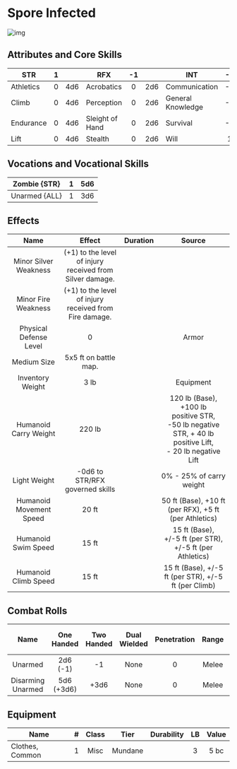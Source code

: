 # Spore Infected

![img](SporeInfected.png)

## Attributes and Core Skills

| STR       |   1   |       | RFX             |  -1   |       | INT               |  -1   |       |
| --------- | :---: | :---: | --------------- | :---: | :---: | ----------------- | :---: | :---: |
| Athletics |   0   |  4d6  | Acrobatics      |   0   |  2d6  | Communication     |  -1   |  1d6  |
| Climb     |   0   |  4d6  | Perception      |   0   |  2d6  | General Knowledge |  -1   |  1d6  |
| Endurance |   0   |  4d6  | Sleight of Hand |   0   |  2d6  | Survival          |  -1   |  1d6  |
| Lift      |   0   |  4d6  | Stealth         |   0   |  2d6  | Will         |   1   |  3d6  |

## Vocations and Vocational Skills

| Zombie {STR}  |   1   |  5d6  |
| ------------- | :---: | :---: |
| Unarmed {ALL} |   1   |  3d6  |

## Effects

|          Name           |                            Effect                             | Duration |                                                                  Source                                                                  |
| :---------------------: | :-----------------------------------------------------------: | :------: | :--------------------------------------------------------------------------------------------------------------------------------------: |
|  Minor Silver Weakness  | (+1) to the level of injury<br />received from Silver damage. |          |                                                                                                                                          |
|   Minor Fire Weakness   |  (+1) to the level of injury<br />received from Fire damage.  |          |                                                                                                                                          |
| Physical Defense Level  |                               0                               |          |                                                                  Armor                                                                   |
|       Medium Size       |                     5x5 ft on battle map.                     |          |                                                                                                                                          |
|    Inventory Weight     |                             3 lb                              |          |                                                                Equipment                                                                 |
|  Humanoid Carry Weight  |                            220 lb                             |          | 120 lb (Base), +100 lb positive STR,<br />-50 lb negative STR, + 40 lb positive Lift,<br />- 20 lb negative Lift |
|      Light Weight       |                -0d6 to STR/RFX governed skills                |          |                                                         0% - 25% of carry weight                                                         |
| Humanoid Movement Speed |                             20 ft                             |          |                                          50 ft (Base), +10 ft (per RFX), +5 ft (per Athletics)                                           |
|   Humanoid Swim Speed   |                             15 ft                             |          |                                         15 ft (Base), +/-5 ft (per STR), +/-5 ft (per Athletics)                                         |
|  Humanoid Climb Speed   |                             15 ft                             |          |                                           15 ft (Base), +/-5 ft (per STR), +/-5 ft (per Climb)                                           |

## Combat Rolls

|       Name        | One<br />Handed | Two<br />Handed | Dual<br />Wielded | Penetration | Range | Damage<br />Types | Engageable<br />Opponents | Area Of<br />Effect | Resource<br />Class |
| :---------------: | :-------------: | :-------------: | :---------------: | :---------: | :---: | :---------------: | :-----------------------: | :-----------------: | :-----------------: |
|      Unarmed      |  2d6<br />(-1)  |       -1        |       None        |      0      | Melee |     Bludgeon      |           Rapid           |        None         |        None         |
| Disarming Unarmed | 5d6<br />(+3d6) |      +3d6       |       None        |      0      | Melee |     Bludgeon      |           Rapid           |        None         |        None         |

## Equipment

| Name            |   #   | Class |  Tier   | Durability |  LB   | Value |
| --------------- | :---: | :---: | :-----: | :--------: | :---: | :---: |
| Clothes, Common |   1   | Misc  | Mundane |            |   3   | 5 bc  |
